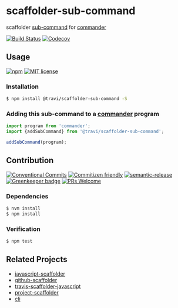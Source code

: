 # scaffolder-sub-command

scaffolder [sub-command](https://github.com/tj/commander.js#command-specific-options) for [commander](https://github.com/tj/commander.js)

<!-- status badges -->
[![Build Status][ci-badge]][ci-link]
[![Codecov](https://img.shields.io/codecov/c/github/travi/scaffolder-sub-command.svg)](https://codecov.io/github/travi/scaffolder-sub-command)

## Usage

<!-- consumer badges -->
[![npm][npm-badge]][npm-link]
[![MIT license][license-badge]][license-link]

### Installation

```sh
$ npm install @travi/scaffolder-sub-command -S
```

### Adding this sub-command to a [commander](https://github.com/tj/commander.js) program

```js
import program from 'commander';
import {addSubCommand} from '@travi/scaffolder-sub-command';

addSubCommand(program);
```

## Contribution

<!-- contribution badges -->
[![Conventional Commits][commit-convention-badge]][commit-convention-link]
[![Commitizen friendly][commitizen-badge]][commitizen-link]
[![semantic-release](https://img.shields.io/badge/%20%20%F0%9F%93%A6%F0%9F%9A%80-semantic--release-e10079.svg)](https://github.com/semantic-release/semantic-release)
[![Greenkeeper badge](https://badges.greenkeeper.io/travi/scaffolder-sub-command.svg)](https://greenkeeper.io/)
[![PRs Welcome][PRs-badge]][PRs-link]

### Dependencies

```sh
$ nvm install
$ npm install
```

### Verification

```sh
$ npm test
```

## Related Projects

* [javascript-scaffolder](https://npm.im/@travi/javascript-scaffolder)
* [github-scaffolder](https://npm.im/@travi/github-scaffolder)
* [travis-scaffolder-javascript](https://npm.im/@travi/travis-scaffolder-javascript)
* [project-scaffolder](https://npm.im/@travi/project-scaffolder)
* [cli](https://npm.im/@travi/cli)

[npm-link]: https://www.npmjs.com/package/@travi/scaffolder-sub-command
[npm-badge]: https://img.shields.io/npm/v/@travi/scaffolder-sub-command.svg
[license-link]: LICENSE
[license-badge]: https://img.shields.io/github/license/travi/scaffolder-sub-command.svg
[ci-link]: https://travis-ci.com/travi/scaffolder-sub-command
[ci-badge]: https://img.shields.io/travis/travi/scaffolder-sub-command.svg?branch=master
[commit-convention-link]: https://conventionalcommits.org
[commit-convention-badge]: https://img.shields.io/badge/Conventional%20Commits-1.0.0-yellow.svg
[commitizen-link]: http://commitizen.github.io/cz-cli/
[commitizen-badge]: https://img.shields.io/badge/commitizen-friendly-brightgreen.svg
[PRs-link]: http://makeapullrequest.com
[PRs-badge]: https://img.shields.io/badge/PRs-welcome-brightgreen.svg

